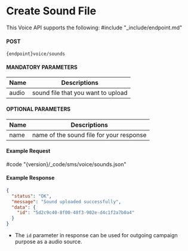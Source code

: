 # Create Sound File

This Voice API supports the following:
#include "\_include/endpoint.md"

#### POST

```
{endpoint}voice/sounds
```

#### MANDATORY PARAMETERS

| Name  | Descriptions                       |
| ----- | ---------------------------------- |
| audio | sound file that you want to upload |

#### OPTIONAL PARAMETERS

| Name | Descriptions                             |
| ---- | ---------------------------------------- |
| name | name of the sound file for your response |

#### Example Request

#code "{version}/\_code/sms/voice/sounds.json"

#### Example Response

```json
{
  "status": "OK",
  "message": "Sound uploaded successfully",
  "data": {
    "id": "5d2c9c40-8f00-48f3-902e-d4c1f2a7b0a4"
  }
}
```

- The `id` parameter in response can be used for outgoing campaign purpose as a audio source.
